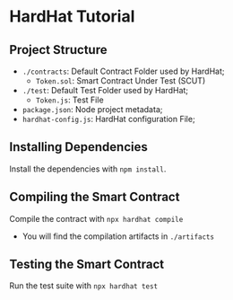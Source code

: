 # HardHat Tutorial

## Project Structure

* `./contracts`: Default Contract Folder used by HardHat;
    * `Token.sol`: Smart Contract Under Test (SCUT)
* `./test`: Default Test Folder used by HardHat;
    * `Token.js`: Test File
* `package.json`: Node project metadata;
* `hardhat-config.js`: HardHat configuration File;

## Installing Dependencies
Install the dependencies with `npm install`.

## Compiling the Smart Contract
Compile the contract with `npx hardhat compile`

* You will find the compilation artifacts in `./artifacts`

## Testing the Smart Contract
Run the test suite with `npx hardhat test`
